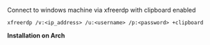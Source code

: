 
Connect to windows machine via xfreerdp with clipboard enabled
```
xfreerdp /v:<ip_address> /u:<username> /p:<password> +clipboard
```


**Installation on Arch**
```

```

